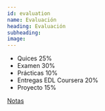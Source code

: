 ```yaml
---
id: evaluation
name: Evaluación
heading: Evaluación
subheading: 
image: 
---
```


* Quices 25%
* Examen 30%
* Prácticas 10%
* Entregas EDL Coursera 20%
* Proyecto 15%

<a href= "https://docs.google.com/spreadsheets/d/1aTgus2stGmCdvaVZ5u7UcYUU_kWFP_jMkptQJYtwCaU/edit?usp=sharing"> Notas</a>